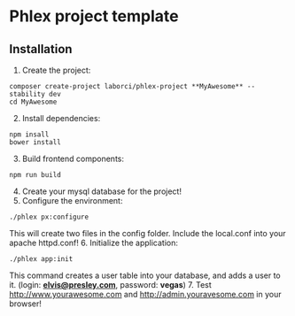 # Phlex project template
## Installation
1. Create the project:
```
composer create-project laborci/phlex-project **MyAwesome** --stability dev
cd MyAwesome
```
2. Install dependencies:
```
npm insall
bower install
```
3. Build frontend components:

```
npm run build
```
4. Create your mysql database for the project!
5. Configure the environment:
```
./phlex px:configure
```
This will create two files in the config folder. Include the local.conf into your apache httpd.conf!
6. Initialize the application:
```
./phlex app:init
```
This command creates a user table into your database, and adds a user to it. (login: **elvis@presley.com**, password: **vegas**)
7. Test http://www.yourawesome.com and http://admin.youravesome.com in your browser!